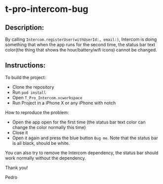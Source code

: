 # t-pro-intercom-bug

## Description:

By calling `Intercom.registerUser(withUserId:, email:)`, Intercom is doing something that when the app runs for the second time, the status bar text color(the thing that shows the hour/battery/wifi icons) cannot be changed.

## Instructions:

To build the project:

 - Clone the repository
 - Run `pod install`
 - Open `T_Pro_Intercom.xcworkspace`
 - Run Project in a iPhone X or any iPhone with notch

How to reproduce the problem:

 - Open the app open for the first time (the status bar text color can change the color normally this time)
 - Close it
 - Open it again and press the blue button `Bug me`. Note that the status bar is all black, should be white.

You can also try to remove the Intercom dependency, the status bar should work normally without the dependency.

Thank you!

Pedro